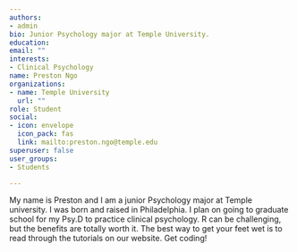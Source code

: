 ```yaml
---
authors: 
- admin
bio: Junior Psychology major at Temple University.
education:
email: ""
interests: 
- Clinical Psychology
name: Preston Ngo 
organizations:
- name: Temple University
  url: ""
role: Student 
social:
- icon: envelope
  icon_pack: fas
  link: mailto:preston.ngo@temple.edu
superuser: false
user_groups:
- Students

---
```


My name is Preston and I am a junior Psychology major at Temple university. I was born and raised in Philadelphia. I plan on going to graduate school for my Psy.D to practice clinical psychology. R can be challenging, but the benefits are totally worth it. The best way to get your feet wet is to read through the tutorials on our website. Get coding!

